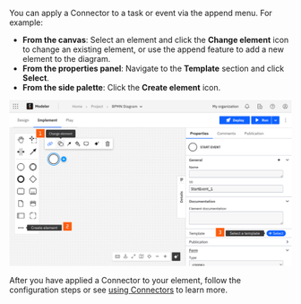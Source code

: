 ---
---

You can apply a Connector to a task or event via the append menu. For example:

- **From the canvas**: Select an element and click the **Change element** icon to change an existing element, or use the append feature to add a new element to the diagram.
- **From the properties panel**: Navigate to the **Template** section and click **Select**.
- **From the side palette**: Click the **Create element** icon.

![change element](./img/change-element.png)

After you have applied a Connector to your element, follow the configuration steps or see [using Connectors](/components/connectors/use-connectors/index.md) to learn more.
